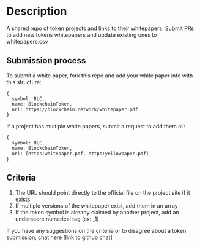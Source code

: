 # Description

A shared repo of token projects and links to their whitepapers. Submit PRs to add new tokens whitepapers and update existing ones to whitepapers.csv

## Submission process

To submit a white paper, fork this repo and add your white paper info with this structure:  

```
{
  symbol: BLC,
  name: BlockchainToken,
  url: https://blockchain.network/whitepaper.pdf
}
```

If a project has multiple white papers, submit a request to add them all:
```
{
  symbol: BLC,
  name: BlockchainToken,
  url: [https:whitepaper.pdf, https:yellowpaper.pdf] 
}
```

## Criteria
1. The URL should point directly to the official file on the project site if it exists
2. If multiple versions of the whitepaper exist, add them in an array
3. If the token symbol is already claimed by another project, add an underscore numerical tag (ex: _1)

If you have any suggestions on the criteria or to disagree about a token submission, chat here [link to github chat]
